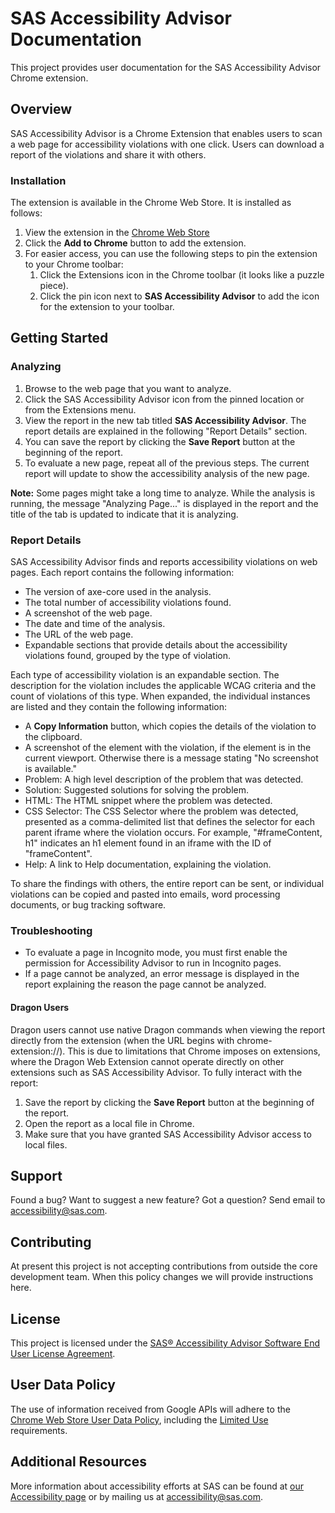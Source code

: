# SAS Accessibility Advisor Documentation

This project provides user documentation for the SAS Accessibility Advisor Chrome extension.

## Overview

SAS Accessibility Advisor is a Chrome Extension that enables users to scan a web page for
accessibility violations with one click. Users can download a report of the violations and share
it with others.

### Installation

The extension is available in the Chrome Web Store. It is installed as follows:

1. View the extension in the [Chrome Web Store](https://chrome.google.com/webstore/detail/sas-accessibility-advisor/oajhmnajfdmljdknoeohidpjjdokokpl)
1. Click the **Add to Chrome** button to add the extension.
1. For easier access, you can use the following steps to pin the extension to your Chrome toolbar:
    1. Click the Extensions icon in the Chrome toolbar (it looks like a puzzle piece).
    1. Click the pin icon next to **SAS Accessibility Advisor** to add the icon for the extension
    to your toolbar.

## Getting Started

### Analyzing

1. Browse to the web page that you want to analyze.
1. Click the SAS Accessibility Advisor icon from the pinned location or from the Extensions menu.
1. View the report in the new tab titled **SAS Accessibility Advisor**. The report details are
explained in the following "Report Details" section.
1.  You can save the report by clicking the **Save Report** button at the beginning of the
report.
1. To evaluate a new page, repeat all of the previous steps. The current report will update to show
the accessibility analysis of the new page.

**Note:** Some pages might take a long time to analyze. While the analysis is running, the message
"Analyzing Page..." is displayed in the report and the title of the tab is updated to indicate that
it is analyzing.

### Report Details

SAS Accessibility Advisor finds and reports accessibility violations on web pages. Each report
contains the following information:

* The version of axe-core used in the analysis.
* The total number of accessibility violations found.
* A screenshot of the web page.
* The date and time of the analysis.
* The URL of the web page.
* Expandable sections that provide details about the accessibility violations found, grouped by the
type of violation.

Each type of accessibility violation is an expandable section. The description for the violation
includes the applicable WCAG criteria and the count of violations of this type. When expanded, the
individual instances are listed and they contain the following information:

* A **Copy Information** button, which copies the details of the violation to the
clipboard.
* A screenshot of the element with the violation, if the element is in the current viewport. Otherwise there is a message stating "No screenshot is available."
* Problem: A high level description of the problem that was detected.
* Solution: Suggested solutions for solving the problem.
* HTML: The HTML snippet where the problem was detected.
* CSS Selector: The CSS Selector where the problem was detected, presented as a comma-delimited
list that defines the selector for each parent iframe where the violation occurs. For example,
"#frameContent, h1" indicates an h1 element found in an iframe with the ID of "frameContent".
* Help: A link to Help documentation, explaining the violation.

To share the findings with others, the entire report can be sent, or individual violations can be
copied and pasted into emails, word processing documents, or bug tracking software.

### Troubleshooting

* To evaluate a page in Incognito mode, you must first enable the permission for Accessibility
Advisor to run in Incognito pages.
* If a page cannot be analyzed, an error message is displayed in the report explaining the reason
the page cannot be analyzed.

#### Dragon Users

Dragon users cannot use native Dragon commands when viewing the report directly from the extension
(when the URL begins with chrome-extension://). This is due to limitations that Chrome imposes on
extensions, where the Dragon Web Extension cannot operate directly on other extensions such as SAS
Accessibility Advisor. To fully interact with the report:
1. Save the report by clicking the **Save Report** button at the beginning of the report.
1. Open the report as a local file in Chrome.
1. Make sure that you have granted SAS Accessibility Advisor access to local files.

## Support

Found a bug? Want to suggest a new feature? Got a question? Send email to [accessibility@sas.com](mailto:accessibility@sas.com).

## Contributing

At present this project is not accepting contributions from outside the core development team. When
this policy changes we will provide instructions here.

## License

This project is licensed under the [SAS® Accessibility Advisor Software End User License Agreement](https://support.sas.com/accessibility/doc/AccessibilityAdvisorForChromeEULA.pdf).

## User Data Policy

The use of information received from Google APIs will adhere to the
[Chrome Web Store User Data Policy](https://developer.chrome.com/docs/webstore/program_policies/#userdata),
including the [Limited Use](https://developer.chrome.com/docs/webstore/program_policies/#limited_use)
requirements.

## Additional Resources

More information about accessibility efforts at SAS can be found at [our Accessibility
page](https://support.sas.com/accessibility) or by mailing us at [accessibility@sas.com](mailto:accessibility@sas.com).
